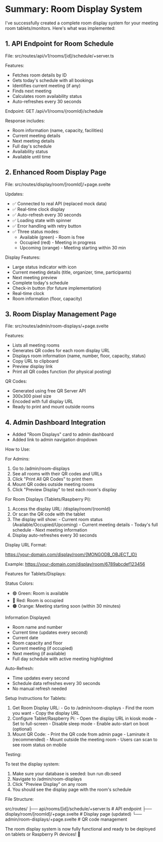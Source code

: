 # Summary: Room Display System

I've successfully created a complete room display system for your meeting room tablets/monitors. Here's what was implemented:

## 1. API Endpoint for Room Schedule

  File: src/routes/api/v1/rooms/[id]/schedule/+server.ts

  Features:
  - Fetches room details by ID
  - Gets today's schedule with all bookings
  - Identifies current meeting (if any)
  - Finds next meeting
  - Calculates room availability status
  - Auto-refreshes every 30 seconds

  Endpoint: GET /api/v1/rooms/{roomId}/schedule

  Response includes:
  - Room information (name, capacity, facilities)
  - Current meeting details
  - Next meeting details
  - Full day's schedule
  - Availability status
  - Available until time

## 2. Enhanced Room Display Page

  File: src/routes/display/room/[roomId]/+page.svelte

  Updates:
  - ✅ Connected to real API (replaced mock data)
  - ✅ Real-time clock display
  - ✅ Auto-refresh every 30 seconds
  - ✅ Loading state with spinner
  - ✅ Error handling with retry button
  - ✅ Three status modes:
    - Available (green) - Room is free
    - Occupied (red) - Meeting in progress
    - Upcoming (orange) - Meeting starting within 30 min

  Display Features:
  - Large status indicator with icon
  - Current meeting details (title, organizer, time, participants)
  - Next meeting preview
  - Complete today's schedule
  - Check-in button (for future implementation)
  - Real-time clock
  - Room information (floor, capacity)

## 3. Room Display Management Page

  File: src/routes/admin/room-displays/+page.svelte

  Features:
  - Lists all meeting rooms
  - Generates QR codes for each room display URL
  - Displays room information (name, number, floor, capacity, status)
  - Copy URL to clipboard
  - Preview display link
  - Print all QR codes function (for physical posting)

  QR Codes:
  - Generated using free QR Server API
  - 300x300 pixel size
  - Encoded with full display URL
  - Ready to print and mount outside rooms

## 4. Admin Dashboard Integration

  - Added "Room Displays" card to admin dashboard
  - Added link to admin navigation dropdown

  How to Use:

  For Admins:

  1. Go to /admin/room-displays
  2. See all rooms with their QR codes and URLs
  3. Click "Print All QR Codes" to print them
  4. Mount QR codes outside meeting rooms
  5. Click "Preview Display" to test each room's display

  For Room Displays (Tablets/Raspberry Pi):

  1. Access the display URL: /display/room/{roomId}
  2. Or scan the QR code with the tablet
  3. The display will show:
    - Current room status (Available/Occupied/Upcoming)
    - Current meeting details
    - Today's full schedule
    - Next meeting information
  4. Display auto-refreshes every 30 seconds

  Display URL Format:

  https://your-domain.com/display/room/{MONGODB_OBJECT_ID}

  Example: https://your-domain.com/display/room/6789abcdef123456

  Features for Tablets/Displays:

  Status Colors:
  - 🟢 Green: Room is available
  - 🔴 Red: Room is occupied
  - 🟠 Orange: Meeting starting soon (within 30 minutes)

  Information Displayed:
  - Room name and number
  - Current time (updates every second)
  - Current date
  - Room capacity and floor
  - Current meeting (if occupied)
  - Next meeting (if available)
  - Full day schedule with active meeting highlighted

  Auto-Refresh:
  - Time updates every second
  - Schedule data refreshes every 30 seconds
  - No manual refresh needed

  Setup Instructions for Tablets:

  1. Get Room Display URL:
    - Go to /admin/room-displays
    - Find the room you want
    - Copy the display URL
  2. Configure Tablet/Raspberry Pi:
    - Open the display URL in kiosk mode
    - Set to full-screen
    - Disable sleep mode
    - Enable auto-start on boot (optional)
  3. Mount QR Code:
    - Print the QR code from admin page
    - Laminate it (recommended)
    - Mount outside the meeting room
    - Users can scan to see room status on mobile

  Testing:

  To test the display system:
  1. Make sure your database is seeded: bun run db:seed
  2. Navigate to /admin/room-displays
  3. Click "Preview Display" on any room
  4. You should see the display page with the room's schedule

  File Structure:

  src/routes/
  ├── api/rooms/[id]/schedule/+server.ts    # API endpoint
  ├── display/room/[roomId]/+page.svelte    # Display page (updated)
  └── admin/room-displays/+page.svelte      # QR code management

  The room display system is now fully functional and ready to be deployed on tablets or Raspberry Pi devices! 🎉